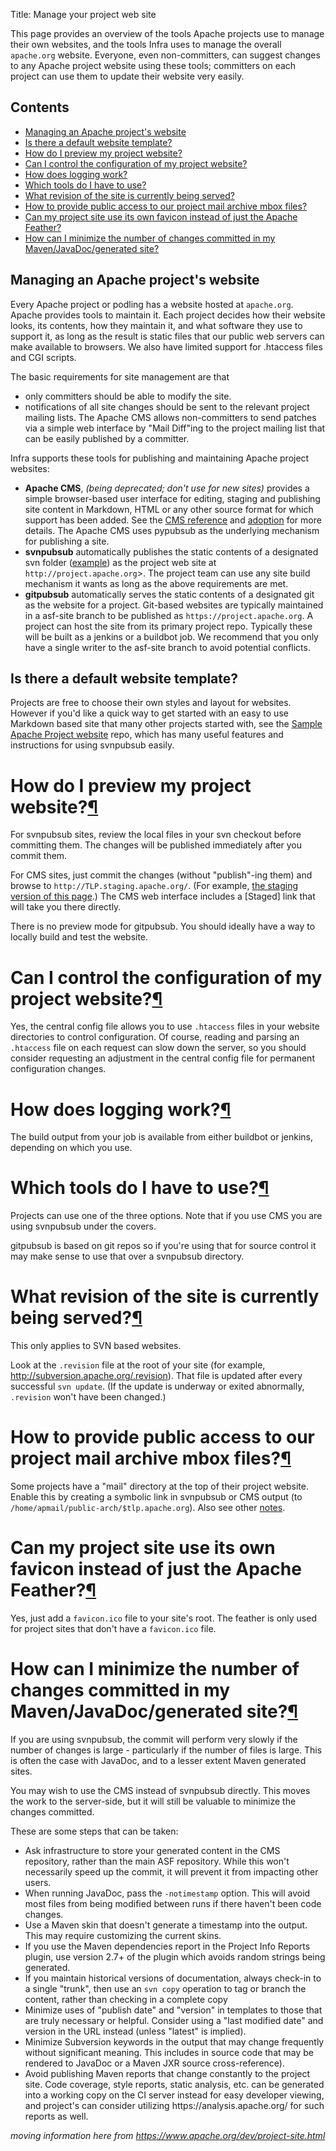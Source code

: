 Title: Manage your project web site

This page provides an overview of the tools Apache projects use to manage their own websites, and the tools Infra uses to manage the overall `apache.org` website. Everyone, even non-committers, can suggest changes to any Apache project website using these tools; committers on each project can use them to update their website very easily.

<h2>Contents</h2>

<ul>
<li><a href="#intro">Managing an Apache project's website</a></li>
<li><a href="#default">Is there a default website template?</a></li>
<li><a href="#preview">How do I preview my project website?</a></li>
<li><a href="#configure">Can I control the configuration of my project website?</a></li>
<li><a href="#logging">How does logging work?</a></li>
<li><a href="#which-tools-do-i-have-to-use">Which tools do I have to use?</a></li>
<li><a href="#svnpubsub-revision">What revision of the site is currently being served?</a></li>
<li><a href="#mail">How to provide public access to our project mail archive mbox files?</a></li>
<li><a href="#feather">Can my project site use its own favicon instead of just the Apache Feather?</a></li>
<li><a href="#generated">How can I minimize the number of changes committed in my Maven/JavaDoc/generated site?</a></li>
</ul>

<h2 id="intro">Managing an Apache project's website</h2>

Every Apache project or podling has a website hosted at `apache.org`. Apache provides tools to maintain it. Each project decides how their website looks, its contents, how they maintain it, and what software they use to support it, as long as the result is static files that our public web servers can make available to browsers. We also have limited support for .htaccess files and CGI scripts.

The basic requirements for site management are that 

  - only committers should be able to modify the site.
  - notifications of all site changes should be sent to the relevant project mailing lists. The Apache CMS allows non-committers to send  patches via a simple web interface by "Mail Diff"ing to the project  mailing list that can be easily published by a committer.

Infra supports these tools for publishing and maintaining Apache project websites:

  - **Apache CMS**, _(being deprecated; don't use for new sites)_ provides a simple browser-based user interface for editing, staging and publishing site content in Markdown, HTML or any other source format for which support has been added. See the <a href="cmsref">CMS reference</a> and <a href="cmsadoption">adoption</a> for more details. The Apache CMS uses pypubsub as the underlying mechanism for publishing a site.
  - **svnpubsub** automatically publishes the static contents of a designated svn folder (<a href="https://svn.apache.org/repos/asf/ant/site/ant/production/" target="_blank">example</a>) as the project web site at `http://project.apache.org`>. The project team can use any site build mechanism it wants as long as the above requirements are met.
  - **gitpubsub** automatically serves the static contents of a designated git as the website for a project. Git-based websites are typically maintained in a asf-site branch to be published as `https://project.apache.org`. A project can host the site from its primary project repo. Typically these will be built as a jenkins or a buildbot job. We recommend that you only have a single writer to the asf-site branch to avoid potential conflicts.
  
<h2 id="default">Is there a default website template?</h2>

Projects are free to choose their own styles and layout for websites.<br />
However if you'd like a quick way to get started with an easy to use 
Markdown based site that many other projects started with, 
see the <a href="https://github.com/apache/apache-website-template">Sample Apache Project website</a> repo, which has 
many useful features and instructions for using svnpubsub easily.</p>
<h1 id="preview">How do I preview my project website?<a class="headerlink" href="#preview" title="Permanent link">&para;</a></h1>
<p>For svnpubsub sites, review the local files in your svn checkout before
committing them. The changes will be published immediately after you
commit them.</p>
<p>For CMS sites, just commit the changes (without "publish"-ing them) and browse
to <code>http://TLP.staging.apache.org/</code>.  (For example, <a href="http://www.staging.apache.org/dev/project-site">the staging version of
this page</a>.)  The CMS 
web interface includes a [Staged] link that will take you there directly.</p>
<p>There is no preview mode for gitpubsub.  You should ideally have a way
to locally build and test the website.</p>
<h1 id="configure">Can I control the configuration of my project website?<a class="headerlink" href="#configure" title="Permanent link">&para;</a></h1>
<p>Yes, the central config file allows you to use <code>.htaccess</code> files in your
website directories to control configuration. Of course, reading and
parsing an <code>.htaccess</code> file on each request can slow down the server, so
you should consider requesting an adjustment in the central config file for
permanent configuration changes.</p>
<h1 id="logging">How does logging work?<a class="headerlink" href="#logging" title="Permanent link">&para;</a></h1>
<p>The build output from your job is available from either buildbot or jenkins, depending on which you use.</p>
<h1 id="which-tools-do-i-have-to-use">Which tools do I have to use?<a class="headerlink" href="#which-tools-do-i-have-to-use" title="Permanent link">&para;</a></h1>
<p>Projects can use one of the three options.  Note that if you use CMS you are using svnpubsub under the covers.</p>
<p>gitpubsub is based on git repos so if you're using that for source control it may make sense to use that over a svnpubsub directory.</p>
<h1 id="svnpubsub-revision">What revision of the site is currently being served?<a class="headerlink" href="#svnpubsub-revision" title="Permanent link">&para;</a></h1>
<p>This only applies to SVN based websites.</p>
<p>Look at the <code>.revision</code> file at the root of your site (for example,
<a href="http://subversion.apache.org/.revision">http://subversion.apache.org/.revision</a>).  That file is updated after every
successful <code>svn update</code>.  (If the update is underway or exited abnormally,
<code>.revision</code> won't have been changed.)</p>
<h1 id="mail">How to provide public access to our project mail archive mbox files?<a class="headerlink" href="#mail" title="Permanent link">&para;</a></h1>
<p>Some projects have a "mail" directory at the top of their project website.
Enable this by creating a symbolic link in svnpubsub or CMS output
(to <code>/home/apmail/public-arch/$tlp.apache.org</code>).
Also see other <a href="http://apache.org/dev/#mail">notes</a>.</p>
<h1 id="feather">Can my project site use its own favicon instead of just the Apache Feather?<a class="headerlink" href="#feather" title="Permanent link">&para;</a></h1>
<p>Yes, just add a <code>favicon.ico</code> file to your site's root.  The feather is only
used for project sites that don't have a <code>favicon.ico</code> file.</p>
<h1 id="generated">How can I minimize the number of changes committed in my Maven/JavaDoc/generated site?<a class="headerlink" href="#generated" title="Permanent link">&para;</a></h1>
<p>If you are using svnpubsub, the commit will perform very slowly if the number of changes is large - particularly if the number of files is large.
This is often the case with JavaDoc, and to a lesser extent Maven generated sites.</p>
<p>You may wish to use the CMS instead of svnpubsub directly. This moves the work to the server-side, but it will still be valuable to minimize the changes committed.</p>
<p>These are some steps that can be taken:</p>
<ul>
<li>Ask infrastructure to store your generated content in the CMS repository, rather than the main ASF repository. While this won't necessarily speed up the commit, it will prevent it from impacting other users.</li>
<li>When running JavaDoc, pass the <code>-notimestamp</code> option. This will avoid most files from being modified between runs if there haven't been code changes.</li>
<li>Use a Maven skin that doesn't generate a timestamp into the output. This may require customizing the current skins.</li>
<li>If you use the Maven dependencies report in the Project Info Reports plugin, use version 2.7+ of the plugin which avoids random strings being generated.</li>
<li>If you maintain historical versions of documentation, always check-in to a single "trunk", then use an <code>svn copy</code> operation to tag or branch the content, rather than checking in a complete copy</li>
<li>Minimize uses of "publish date" and "version" in templates to those that are truly necessary or helpful. Consider using a "last modified date" and version in the URL instead (unless "latest" is implied).</li>
<li>Minimize Subversion keywords in the output that may change frequently without significant meaning. This includes in source code that may be rendered to JavaDoc or a Maven JXR source cross-reference).</li>
<li>Avoid publishing Maven reports that change constantly to the project site. Code coverage, style reports, static analysis, etc. can be generated into a working copy on the CI server instead for easy developer viewing, and project's can consider utilizing https://analysis.apache.org/ for such reports as well.</li>
</ul></div>


_moving information here from https://www.apache.org/dev/project-site.html_
